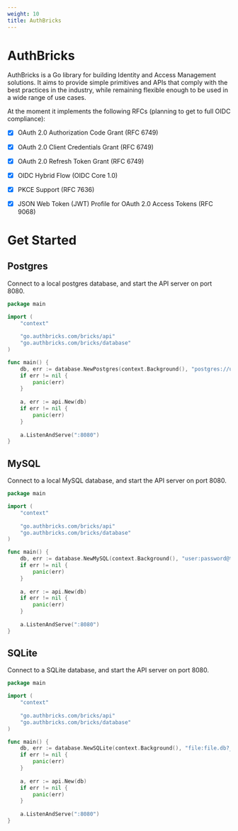 ```yaml
---
weight: 10
title: AuthBricks
---
```


# AuthBricks

AuthBricks is a Go library for building Identity and Access Management solutions.
It aims to provide simple primitives and APIs that comply with the best practices in the industry, 
while remaining flexible enough to be used in a wide range of use cases.

At the moment it implements the following RFCs (planning to get to full OIDC compliance):

- [x] OAuth 2.0 Authorization Code Grant (RFC 6749)
- [x] OAuth 2.0 Client Credentials Grant (RFC 6749)
- [x] OAuth 2.0 Refresh Token Grant (RFC 6749)
- [x] OIDC Hybrid Flow (OIDC Core 1.0)
- [x] PKCE Support (RFC 7636)
- [x] JSON Web Token (JWT) Profile for OAuth 2.0 Access Tokens (RFC 9068)



# Get Started 


## Postgres 

Connect to a local postgres database, and start the API server on port 8080.

```go
package main

import (
	"context"
    
    "go.authbricks.com/bricks/api"
	"go.authbricks.com/bricks/database"
)

func main() {
	db, err := database.NewPostgres(context.Background(), "postgres://user:password@localhost:5432/db")
    if err != nil {
        panic(err)
    }
    
    a, err := api.New(db)
    if err != nil {
        panic(err)
    }
    
	a.ListenAndServe(":8080")
}
```





## MySQL

Connect to a local MySQL database, and start the API server on port 8080.

```go
package main

import (
    "context"
    
    "go.authbricks.com/bricks/api"
    "go.authbricks.com/bricks/database"
)

func main() {
    db, err := database.NewMySQL(context.Background(), "user:password@tcp(localhost:3306)/db")
    if err != nil {
        panic(err)
    }
    
    a, err := api.New(db)
    if err != nil {
        panic(err)
    }
    
    a.ListenAndServe(":8080")
}
```

## SQLite

Connect to a SQLite database, and start the API server on port 8080.

```go
package main 

import (
    "context"
    
    "go.authbricks.com/bricks/api"
    "go.authbricks.com/bricks/database"
)

func main() {
    db, err := database.NewSQLite(context.Background(), "file:file.db?_fk=1")
    if err != nil {
        panic(err)
    }
    
    a, err := api.New(db)
    if err != nil {
        panic(err)
    }
    
    a.ListenAndServe(":8080")
}
```
